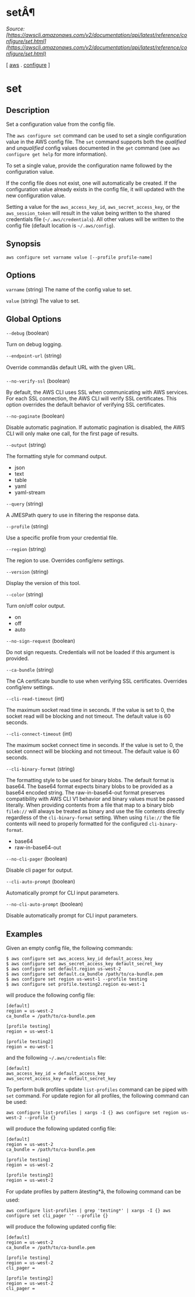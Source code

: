 # setÂ¶

*Source: [https://awscli.amazonaws.com/v2/documentation/api/latest/reference/configure/set.html](https://awscli.amazonaws.com/v2/documentation/api/latest/reference/configure/set.html)*

[ [aws](https://awscli.amazonaws.com/v2/documentation/api/latest/reference/index.html#cli-aws) . [configure](https://awscli.amazonaws.com/v2/documentation/api/latest/reference/configure/index.html#cli-aws-configure) ]

# set

## Description

Set a configuration value from the config file.

The `aws configure set` command can be used to set a single configuration
value in the AWS config file.  The `set` command supports both the
*qualified* and *unqualified* config values documented in the `get` command
(see `aws configure get help` for more information).

To set a single value, provide the configuration name followed by the
configuration value.

If the config file does not exist, one will automatically be created.  If the
configuration value already exists in the config file, it will updated with the
new configuration value.

Setting a value for the `aws_access_key_id`, `aws_secret_access_key`, or
the `aws_session_token` will result in the value being written to the
shared credentials file (`~/.aws/credentials`).  All other values will
be written to the config file (default location is `~/.aws/config`).

## Synopsis

```
aws configure set varname value [--profile profile-name]
```

## Options

`varname` (string)
The name of the config value to set.

`value` (string)
The value to set.

## Global Options

`--debug` (boolean)

Turn on debug logging.

`--endpoint-url` (string)

Override commandâs default URL with the given URL.

`--no-verify-ssl` (boolean)

By default, the AWS CLI uses SSL when communicating with AWS services. For each SSL connection, the AWS CLI will verify SSL certificates. This option overrides the default behavior of verifying SSL certificates.

`--no-paginate` (boolean)

Disable automatic pagination. If automatic pagination is disabled, the AWS CLI will only make one call, for the first page of results.

`--output` (string)

The formatting style for command output.

- json
- text
- table
- yaml
- yaml-stream

`--query` (string)

A JMESPath query to use in filtering the response data.

`--profile` (string)

Use a specific profile from your credential file.

`--region` (string)

The region to use. Overrides config/env settings.

`--version` (string)

Display the version of this tool.

`--color` (string)

Turn on/off color output.

- on
- off
- auto

`--no-sign-request` (boolean)

Do not sign requests. Credentials will not be loaded if this argument is provided.

`--ca-bundle` (string)

The CA certificate bundle to use when verifying SSL certificates. Overrides config/env settings.

`--cli-read-timeout` (int)

The maximum socket read time in seconds. If the value is set to 0, the socket read will be blocking and not timeout. The default value is 60 seconds.

`--cli-connect-timeout` (int)

The maximum socket connect time in seconds. If the value is set to 0, the socket connect will be blocking and not timeout. The default value is 60 seconds.

`--cli-binary-format` (string)

The formatting style to be used for binary blobs. The default format is base64. The base64 format expects binary blobs to be provided as a base64 encoded string. The raw-in-base64-out format preserves compatibility with AWS CLI V1 behavior and binary values must be passed literally. When providing contents from a file that map to a binary blob `fileb://` will always be treated as binary and use the file contents directly regardless of the `cli-binary-format` setting. When using `file://` the file contents will need to properly formatted for the configured `cli-binary-format`.

- base64
- raw-in-base64-out

`--no-cli-pager` (boolean)

Disable cli pager for output.

`--cli-auto-prompt` (boolean)

Automatically prompt for CLI input parameters.

`--no-cli-auto-prompt` (boolean)

Disable automatically prompt for CLI input parameters.

## Examples

Given an empty config file, the following commands:

```
$ aws configure set aws_access_key_id default_access_key
$ aws configure set aws_secret_access_key default_secret_key
$ aws configure set default.region us-west-2
$ aws configure set default.ca_bundle /path/to/ca-bundle.pem
$ aws configure set region us-west-1 --profile testing
$ aws configure set profile.testing2.region eu-west-1
```

will produce the following config file:

```
[default]
region = us-west-2
ca_bundle = /path/to/ca-bundle.pem

[profile testing]
region = us-west-1

[profile testing2]
region = eu-west-1
```

and the following `~/.aws/credentials` file:

```
[default]
aws_access_key_id = default_access_key
aws_secret_access_key = default_secret_key
```

To perform bulk profiles update `list-profiles` command can be piped with `set` command.
For update region for all profiles, the following command can be used:

```
aws configure list-profiles | xargs -I {} aws configure set region us-west-2 --profile {}
```

will produce the following updated config file:

```
[default]
region = us-west-2
ca_bundle = /path/to/ca-bundle.pem

[profile testing]
region = us-west-2

[profile testing2]
region = us-west-2
```

For update profiles by pattern âtesting*â, the following command can be used:

```
aws configure list-profiles | grep 'testing*' | xargs -I {} aws configure set cli_pager '' --profile {}
```

will produce the following updated config file:

```
[default]
region = us-west-2
ca_bundle = /path/to/ca-bundle.pem

[profile testing]
region = us-west-2
cli_pager =

[profile testing2]
region = us-west-2
cli_pager =
```
